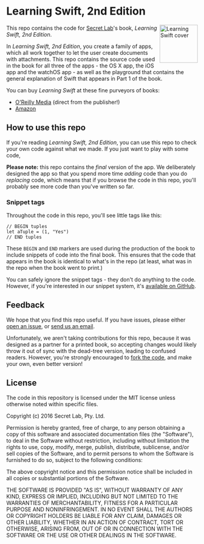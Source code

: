# Learning Swift, 2nd Edition


<img src="http://akamaicovers.oreilly.com/images/0636920053989/lrg.jpg" alt="Learning Swift cover" width="100px;" align="right">

This repo contains the code for [Secret Lab](http://www.secretlab.com.au)'s book, *Learning Swift, 2nd Edition*. 

In *Learning Swift, 2nd Edition*, you create a family of apps, which all work together to let the user create documents with attachments. This repo contains the source code used in the book for all three of the apps - the OS X app, the iOS app and the watchOS app - as well as the playground that contains the general explanation of Swift that appears in Part 1 of the book.

You can buy *Learning Swift* at these fine purveyors of books:

* [O'Reilly Media](http://shop.oreilly.com/product/0636920053989.do?sortby=bestSellers) (direct from the publisher!)
* [Amazon](https://www.amazon.com/Learning-Swift-Building-Apps-iOS/dp/1491967064/ref=sr_1_1?ie=UTF8&qid=1475029955&sr=8-1&keywords=learning+swift+3)

## How to use this repo

If you're reading *Learning Swift, 2nd Edition*, you can use this repo to check your own code against what we made. If you just want to play with some code, 

**Please note:** this repo contains the *final* version of the app. We deliberately designed the app so that you spend more time *adding* code than you do *replacing* code, which means that if you browse the code in this repo, you'll probably see more code than you've written so far.

### Snippet tags

Throughout the code in this repo, you'll see little tags like this:

	// BEGIN tuples
	let aTuple = (1, "Yes")
	// END tuples

These `BEGIN` and `END` markers are used during the production of the book to include snippets of code into the final book. This ensures that the code that appears in the book is identical to what's in the repo (at least, what was in the repo when the book went to print.)

You can safely ignore the snippet tags - they don't do anything to the code. However, if you're interested in our snippet system, it's [available on GitHub](https://github.com/thesecretlab/snippet-expander).

## Feedback

We hope that you find this repo useful. If you have issues, please either [open an issue](https://github.com/thesecretlab/LearningSwift2Ed/issues/new), or [send us an email](mailto:learningswift@secretlab.com.au).

Unfortunately, we aren't taking contributions for this repo, because it was designed as a partner for a printed book, so accepting changes would likely throw it out of sync with the dead-tree version, leading to confused readers. However, you're strongly encouraged to [fork the code](https://github.com/thesecretlab/LearningSwift2Ed/fork), and make your own, even better version!

## License

The code in this repository is licensed under the MIT license unless otherwise noted within specific files.

Copyright (c) 2016 Secret Lab, Pty. Ltd.

Permission is hereby granted, free of charge, to any person obtaining a copy of this software and associated documentation files (the "Software"), to deal in the Software without restriction, including without limitation the rights to use, copy, modify, merge, publish, distribute, sublicense, and/or sell copies of the Software, and to permit persons to whom the Software is furnished to do so, subject to the following conditions:

The above copyright notice and this permission notice shall be included in all copies or substantial portions of the Software.

THE SOFTWARE IS PROVIDED "AS IS", WITHOUT WARRANTY OF ANY KIND, EXPRESS OR IMPLIED, INCLUDING BUT NOT LIMITED TO THE WARRANTIES OF MERCHANTABILITY, FITNESS FOR A PARTICULAR PURPOSE AND NONINFRINGEMENT. IN NO EVENT SHALL THE AUTHORS OR COPYRIGHT HOLDERS BE LIABLE FOR ANY CLAIM, DAMAGES OR OTHER LIABILITY, WHETHER IN AN ACTION OF CONTRACT, TORT OR OTHERWISE, ARISING FROM, OUT OF OR IN CONNECTION WITH THE SOFTWARE OR THE USE OR OTHER DEALINGS IN THE SOFTWARE.
